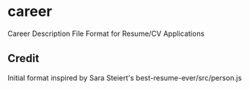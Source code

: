 # career
Career Description File Format for Resume/CV Applications

## Credit
Initial format inspired by Sara Steiert's best-resume-ever/src/person.js
